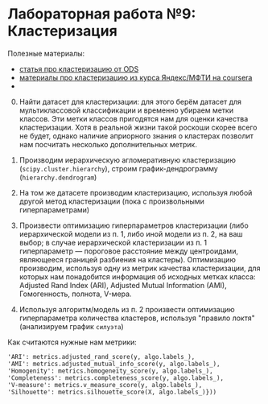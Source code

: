 # Лабораторная работа №9: Кластеризация

Полезные материалы:
- [статья про кластеризацию от ODS](https://habr.com/ru/company/ods/blog/325654/)
- [материалы про кластеризацию из курса Яндекс/МФТИ на coursera](https://www.coursera.org/learn/unsupervised-learning/home/week/1)
- [](https://github.com/Tirren/data-analysis/blob/master/Machine%20learning/coursera/Notes/3%20%D0%BA%D1%83%D1%80%D1%81/1-1.Vvedenie_v_klasterizaciyu.pdf)

0. Найти датасет для кластеризации: для этого берём датасет для мультиклассовой классификации и временно убираем метки классов. Эти метки классов пригодятся нам для оценки качества кластеризации. Хотя в реальной жизни такой роскоши скорее всего не будет, однако наличие априорного знания о кластерах позволит нам посчитать несколько дополнительных метрик.

1. Производим иерархическую агломеративную кластеризацию (`scipy.cluster.hierarchy`), строим график-дендрограмму (`hierarchy.dendrogram`)

2. На том же датасете производим кластеризацию, используя любой другой метод кластеризации (пока с произвольными гиперпараметрами)

3. Произвести оптимизацию гиперпараметров кластеризации (либо иерархической модели из п. 1, либо иной модели из п. 2, на ваш выбор; в случае иерархической кластеризации из п. 1 гиперпараметр — пороговое расстояние между центроидами, являющееся границей разбиения на кластеры). Оптимизацию производим, используя одну из метрик качества кластеризации, для которых нам понадобится информация об исходных метках класса: Adjusted Rand Index (ARI), Adjusted Mutual Information (AMI), Гомогенность, полнота, V-мера.

4. Используя алгоритм/модель из п. 2 произвести оптимизацию гиперпараметра количества кластеров, используя "правило локтя" (анализируем график `силуэта`)

Как считаются нужные нам метрики:
```
'ARI': metrics.adjusted_rand_score(y, algo.labels_),
'AMI': metrics.adjusted_mutual_info_score(y, algo.labels_),
'Homogenity': metrics.homogeneity_score(y, algo.labels_),
'Completeness': metrics.completeness_score(y, algo.labels_),
'V-measure': metrics.v_measure_score(y, algo.labels_),
'Silhouette': metrics.silhouette_score(X, algo.labels_)}))
```
